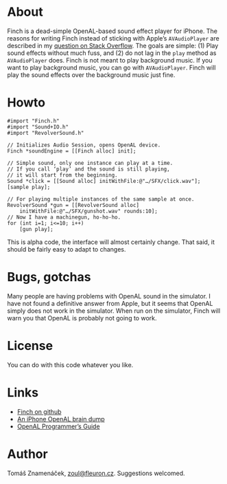 About
=====

Finch is a dead-simple OpenAL-based sound effect player for iPhone. The
reasons for writing Finch instead of sticking with Apple’s `AVAudioPlayer` are
described in my [question on Stack Overflow][so]. The goals are simple: (1)
Play sound effects without much fuss, and (2) do not lag in the `play` method
as `AVAudioPlayer` does. Finch is not meant to play background music. If you
want to play background music, you can go with `AVAudioPlayer`. Finch will play
the sound effects over the background music just fine.

[so]: http://stackoverflow.com/questions/986983

Howto
=====

    #import "Finch.h"
    #import "Sound+IO.h"
    #import "RevolverSound.h"

    // Initializes Audio Session, opens OpenAL device.
    Finch *soundEngine = [[Finch alloc] init];

    // Simple sound, only one instance can play at a time.
    // If you call ‘play’ and the sound is still playing,
    // it will start from the beginning.
    Sound *click = [[Sound alloc] initWithFile:@"…/SFX/click.wav"];
    [sample play];

    // For playing multiple instances of the same sample at once.
    RevolverSound *gun = [[RevolverSound alloc]
        initWithFile:@"…/SFX/gunshot.wav" rounds:10];
    // Now I have a machinegun, ho-ho-ho.
    for (int i=1; i<=10; i++)
        [gun play];

This is alpha code, the interface will almost certainly change. That said, it
should be fairly easy to adapt to changes.

Bugs, gotchas
=============

Many people are having problems with OpenAL sound in the simulator. I have not
found a definitive answer from Apple, but it seems that OpenAL simply does not
work in the simulator. When run on the simulator, Finch will warn you that
OpenAL is probably not going to work.

License
=======

You can do with this code whatever you like.

Links
=====

* [Finch on github][git]
* [An iPhone OpenAL brain dump][dump]
* [OpenAL Programmer’s Guide][guide]

[git]: http://github.com/zoul/Finch/
[dump]: http://www.subfurther.com/blog/?p=602
[guide]: http://connect.creativelabs.com/openal/Documentation/OpenAL_Programmers_Guide.pdf

Author
======

Tomáš Znamenáček, <zoul@fleuron.cz>. Suggestions welcomed.
